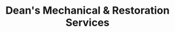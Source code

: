 ---
title: "Dean's Mechanical & Restoration Services"
url: /marion/deans-mechanical-and-restoration-services/
shop: car repair
---